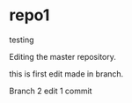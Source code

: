 # repo1
testing


Editing the master repository.

this is first edit made in branch.

Branch 2 edit 1 commit
